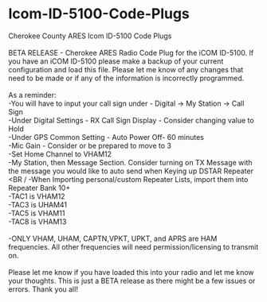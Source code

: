 # Icom-ID-5100-Code-Plugs
Cherokee County ARES Icom ID-5100 Code Plugs
<BR /><BR />
BETA RELEASE - Cherokee ARES Radio Code Plug for the iCOM ID-5100. If you have an iCOM ID-5100 please make a backup of your current configuration and load this file. Please let me know of any changes that need to be made or if any of the information is incorrectly programmed.
<BR /><BR />
As a reminder:
<BR />
-You will have to input your call sign under - Digital -> My Station -> Call Sign
<BR />
-Under Digital Settings - RX Call Sign Display - Consider changing value to Hold
<BR />
-Under GPS Common Setting - Auto Power Off- 60 minutes
<BR />
-Mic Gain - Consider or be prepared to move to 3
<BR />
-Set Home Channel to VHAM12
<BR />
-My Station, then Message Section. Consider turning on TX Message with the message you would like to auto send when Keying up DSTAR Repeater
<BR /
-When Importing personal/custom Repeater Lists, import them into Repeater Bank 10+
<BR />
-TAC1 is VHAM12
<BR />
-TAC3 is UHAM41
<BR />
-TAC5 is VHAM11
<BR />
-TAC8 is VHAM13
<BR /><BR />
-ONLY VHAM, UHAM, CAPTN,VPKT, UPKT, and APRS are HAM frequencies. All other frequencies will need permission/licensing to transmit on.
<BR /><BR />
Please let me know if you have loaded this into your radio and let me know your thoughts. This is just a BETA release as there might be a few issues or errors. Thank you all!
